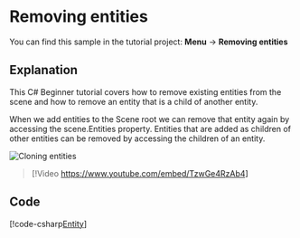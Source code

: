 # Removing entities
You can find this sample in the tutorial project: **Menu** &rarr; **Removing entities**

## Explanation
This C# Beginner tutorial covers how to remove existing entities from the scene and how to remove an entity that is a child of another entity.

When we add entities to the Scene root we can remove that entity again by accessing the scene.Entities property. Entities that are added as children of other entities can be removed by accessing the children of an entity.

![Cloning entities](media/removing-entity.webp)


> [!Video https://www.youtube.com/embed/TzwGe4RzAb4]

## Code
[!code-csharp[Entity](../../../../stride/samples/Tutorials/CSharpBeginner/CSharpBeginner/CSharpBeginner.Game/Code/RemoveEntitiesDemo.cs)]
